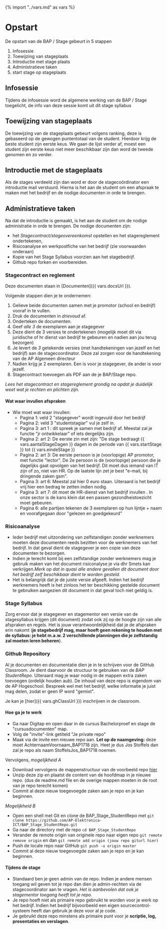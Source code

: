 {% import "../vars.md" as vars %}
# Opstart
De opstart van de BAP / Stage gebeurt in 5 stappen
1. Infosessie
2. Toewijzing van stageplaats
3. Introductie met stage plaats
4. Administratieve taken
5. start stage op stageplaats

## Infosessie
Tijdens de infosessie word de algemene werking van de BAP / Stage toegelicht,
de info van deze sessie komt uit dit stage syllabus

## Toewijzing van stageplaats
De toewijzing van de stageplaats gebeurt volgens ranking, deze is gebaseerd op
de gewogen puntentotaal van de student. Hierdoor krijg de beste student zijn
eerste keus. We gaan de lijst verder af, moest een student zijn eerste keus
niet meer beschikbaar zijn dan word de tweede genomen en zo verder.

## Introductie met de stageplaats
Als de stages verdeeld zijn dan word er door de stagecoördinator een
introductie mail verstuurd. Hierna is het aan de student om een afspraak te
maken met het bedrijf en de nodige documenten in orde te brengen.

## Administratieve taken
Na dat de introductie is gemaakt, is het aan de student om de nodige
administratie in orde te brengen. De nodige documenten zijn: 

* het *Stagecontract/stageovereenkomst* opstellen en het stagereglement
  ondertekenen,
* Risicoanalyse en werkpostfiche van het bedrijf (zie voorwaarden onderaan)
* Kopie van het Stage Syllabus voorzien aan het stagebedrijf.
* Github repo forken en voorbereiden.


### Stagecontract en reglement
Deze documenten staan in [Documenten]({{ vars.docsUrl }}).

Volgende stappen dien je te ondernemen:
1. Gelieve beide documenten samen met je promotor (school en bedrijf) vooraf in
   te vullen. 
2. Druk de documenten in *drievoud* af.
3. Onderteken de documenten.
4. Geef *alle 3* de exemplaren aan je stagegever
5. Deze dient de 3 versies te ondertekenen (mogelijk moet dit via juridische of
   hr dienst van bedrijf te gebeuren en nadien aan jou terug bezorgen)
6. Je levert de *3* getekende versies (met handtekeningen van jezelf en het
   bedrijf) aan de stagecoordinator. Deze zal zorgen voor de handtekening van
   de AP Algemeen directeur
7. Nadien krijg je 2 exemplaren. Een is voor je stagegever, de ander is voor
   jezelf.
8. Stagecontract toevoegen als PDF aan de je BAP/Stage repo.

*Lees het stagecontract en stagereglement grondig na opdat je duidelijk weet
wat je rechten en plichten zijn.*


#### Wat waar invullen afspraken
* Wie moet wat waar invullen:
  * Pagina 1: veld 2 "stagegever" wordt ingevuld door het bedrijf 
  * Pagina 2: veld 3 "studentstagiar" vul je zelf in.
  * Pagina 3: art 1 : dit spreek je samen met bedrijf af. Meestal zal je
    functie "jr ontwikkelaar" of iets dergelijks zijn. 
  * Pagina 2: art 2:  De eerste zin met zijn: "De stage bedraagt {{ vars.aantalStageDagen }}  dagen in de
    periode van {{ vars.startStage }} tot {{ vars.eindeStage }}
  * Pagina 2: art 3: De eerste persoon is je (voorlopige) AP promotor, met
    functie "lector". De 2e persoon is de (voorlopige) persoon die je dagelijks
    gaat opvolgen van het bedrijf. Dit moet dus iemand van IT zijn of zo, niet van
    HR.  Op de laatste lijn zet je best "e-mail, bij dringende zaken gsm".
  * Pagina 3: art 6: Meestal zal hier 0 euro staan. Uiteraard is het bedrijf
    vrij hier een bedrag te zetten indien nodig. 
  * Pagina 3: art 7: dit moet de HR-dienst van het bedrijf invullen . In onze
    sector is de kans klein dat een passen gezondheistoezicht moet gebeuren.
  * Pagina 6: alle partijen tekenen de 3 exemplaren op hun lijntje + naam en
    voorafgegaan door "gelezen en goedgekeurd"

### Risicoanalyse
* Ieder bedrijf met uitzondering van zelfstandigen zonder werknemers moeten deze documenten reeds bezitten voor de werknemers van het bedrijf. In dat geval dient de stagegever je een copie van deze documenten te bezorgen.
* Indien je terecht komt bij een zelfstandige zonder werknemers mag je gebruik maken van het document risiconalyse je via dhr Smets kan verkrijgen.*Merk op dat in quasi alle andere gevallen dit document door het bedrijf zelf beschikbaar dient te worden gesteld.*
* Het is belangrijk dat je de juiste versie afgeeft. Indien het bedrijf werknemers heeft is het zinloos het ter beschikking gestelde document te gebruiken aangezien dit document in dat geval toch niet geldig is.


### Stage Syllabus
Zorg ervoor dat je stagegever en stagementor een versie van de stagesyllabus
krijgen (dit document) zodat ook zij op de hoogte zijn van alle afspraken en
regels.  Het is jouw verantwoordelijkheid dat je de afspraken erin nakomt (**je
stagebedrijf mag, maar hoeft geen rekening te houden met de syllabus: je hebt
m.a.w. 2 verschillende planningen die je zelfstandig zal moeten leren
beheren**).

### Github Repository
Al je documenten en documentatie dien je in te schrijven voor de GitHub Classroom. Je dient daarvoor de structuur te gebruiken van de *BAP StudentRepo*.
Uiteraard mag je waar nodig in de mappen extra zaken toevoegen (ordelijk houden
aub). De inhoud van deze repo is eigendom van de AP Hogeschool. Bespreek wel
met het bedrijf, welke informatie je juist mag delen, zodat er geen IP word
"gemixt".

Je kan je [hier]({{ vars.ghClassUrl }}) inschrijven in de classroom.

#### Hoe ga je te werk
* Ga naar Digitap en open daar in de cursus Bachelorproef en stage de "cursusdocumenten" map.
* Volg de "invite"-link getiteld "Je private repo"
* Maak via de invite een nieuwe repo aan. **Let op de naamgeving:** deze moet AchternaamVoornaam_BAP1718 zijn. Heet je dus Jos Stoffels dan zal je repo als naam StoffelsJos_BAP1718 noemen.

Vervolgens, *mogelijkheid A*
* Download vervolgens de mappenstructuur van de voorbeeld repo [hier](https://github.com/AP-Elektronica-ICT/BAP_Stage_StudentRepo/archive/master.zip)
* Unzip deze zip en plaatst de content van de hoofdmap in je nieuwe repo. (dus de readme.md file en de overige mappen moeten in de root van je repo terecht komen)
* Commit al deze nieuw toegevoegde zaken aan je repo en je kan beginnen.

*Mogelijkheid B*

* Open een shell met Git en clone de BAP_Stage_StudentRepo met 
`git clone https://github.com/AP-Elektronica-ICT/BAP_Stage_StudentRepo.git`
* Ga naar de directory met de repo
`cd BAP_Stage_StudentRepo`
* Verander de remote origin van originele repo naar eigen repo
`git remote remove origin` en dan 
`git remote add origin (jouw repo giturl hier)`
* Push de locale repo naar GitHub 
`git push -u origin master`
* Commit al deze nieuw toegevoegde zaken aan je repo en je kan beginnen.

 
#### Tijdens de stage
* Standaard ben je geen admin van de repo. Indien je andere mensen toegang wil geven tot je repo dan dien je admin-rechten via de stagecoordinator aan te vragen. *Het is aanbevolen dat ook je stagementor toegang heeft tot je repo.*
* Je repo hoeft niet als primaire repo gebruikt te worden voor je werk op het bedrijf. Indien het bedrijf bijvoorbeeld een eigen sourcecontrol-systeem heeft dan gebruik je deze voor al je code. 
* Je gebruikt deze repo minstens als primaire punt voor je **scriptie, log, presentaties en verslagen**.
